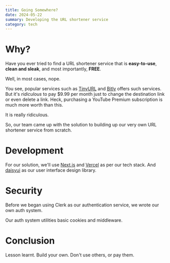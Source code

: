 ```yaml
---
title: Going Somewhere?
date: 2024-05-22
summary: Developing the URL shortener service
category: tech
---
```


# Why?

Have you ever tried to find a URL shortener service that is **easy-to-use**, **clean and sleak**, and most importantly, **FREE**.

Well, in most cases, nope.

You see, popular services such as [TinyURL](https://tinyurl.com) and [Bitly](https://bitly.com/) offers such services. But it's *ridiculous* to pay $9.99 per month just to change the destination link or even delete a link. Heck, purchasing a YouTube Premium subscription is much more worth than this.

It is really ridiculous.

So, our team came up with the solution to building up our very own URL shortener service from scratch.

# Development

For our solution, we'll use [Next.js](https://nextjs.org) and [Vercel](https://vercel.com) as per our tech stack. And [daisyui](https://daisyui.com) as our user interface design library.

# Security

Before we began using Clerk as our authentication service, we wrote our own auth system.

Our auth system utilities basic cookies and middleware.

# Conclusion

Lesson learnt. Build your own. Don't use others, or pay them.
